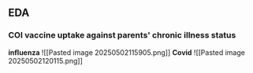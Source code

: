 ## EDA
### COI vaccine uptake against parents' chronic illness status
**influenza**
![[Pasted image 20250502115905.png]]
**Covid**
![[Pasted image 20250502120115.png]]